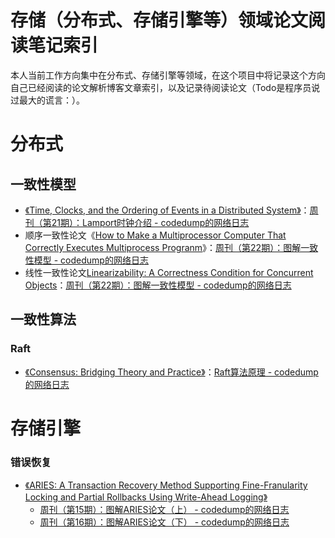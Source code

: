 # 存储（分布式、存储引擎等）领域论文阅读笔记索引

本人当前工作方向集中在分布式、存储引擎等领域，在这个项目中将记录这个方向自己已经阅读的论文解析博客文章索引，以及记录待阅读论文（Todo是程序员说过最大的谎言：）。



# 分布式



## 一致性模型

* [《Time, Clocks, and the Ordering of Events in a Distributed System》](https://lamport.azurewebsites.net/pubs/time-clocks.pdf)：[周刊（第21期）：Lamport时钟介绍 - codedump的网络日志](https://www.codedump.info/post/20220703-weekly-21/)
* 顺序一致性论文《[How to Make a Multiprocessor Computer That Correctly Executes Multiprocess Progranm](https://www.microsoft.com/en-us/research/uploads/prod/2016/12/How-to-Make-a-Multiprocessor-Computer-That-Correctly-Executes-Multiprocess-Programs.pdf)》：[周刊（第22期）：图解一致性模型 - codedump的网络日志](https://www.codedump.info/post/20220710-weekly-22/)
* 线性一致性论文[Linearizability: A Correctness Condition for Concurrent Objects](https://cs.brown.edu/~mph/HerlihyW90/p463-herlihy.pdf)：[周刊（第22期）：图解一致性模型 - codedump的网络日志](https://www.codedump.info/post/20220710-weekly-22/)



## 一致性算法

### Raft

* [《Consensus: Bridging Theory and Practice》](https://web.stanford.edu/~ouster/cgi-bin/papers/OngaroPhD.pdf)：[Raft算法原理 - codedump的网络日志](https://www.codedump.info/post/20180921-raft/)



# 存储引擎

### 错误恢复

* [《ARIES: A Transaction Recovery Method Supporting Fine-Franularity Locking and Partial Rollbacks Using Write-Ahead Logging》](https://cs.stanford.edu/people/chrismre/cs345/rl/aries.pdf)
  * [周刊（第15期）：图解ARIES论文（上） - codedump的网络日志](https://www.codedump.info/post/20220514-weekly-15/)
  * [周刊（第16期）：图解ARIES论文（下） - codedump的网络日志](https://www.codedump.info/post/20220521-weekly-16/)
